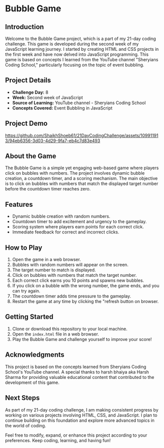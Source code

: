 # Bubble Game
## Introduction

Welcome to the Bubble Game project, which is a part of my 21-day coding challenge. This game is developed during the second week of my JavaScript learning journey. I started by creating HTML and CSS projects in the first week and have now delved into JavaScript programming. This game is based on concepts I learned from the YouTube channel "Sheryians Coding School," particularly focusing on the topic of event bubbling.

## Project Details

- **Challenge Day:** 8
- **Week:** Second week of JavaScript
- **Source of Learning:** YouTube channel - Sheryians Coding School
- **Concepts Covered:** Event Bubbling in JavaScript

## Project Demo



https://github.com/ShaikhShoeb61/21DayCodingChallenge/assets/109911913/94eb6356-3d03-4d29-9fa7-eb4c7d83e493




## About the Game

The Bubble Game is a simple yet engaging web-based game where players click on bubbles with numbers. The project involves dynamic bubble creation, a countdown timer, and a scoring mechanism. The main objective is to click on bubbles with numbers that match the displayed target number before the countdown timer reaches zero.

## Features

- Dynamic bubble creation with random numbers.
- Countdown timer to add excitement and urgency to the gameplay.
- Scoring system where players earn points for each correct click.
- Immediate feedback for correct and incorrect clicks.

## How to Play

1. Open the game in a web browser.
2. Bubbles with random numbers will appear on the screen.
3. The target number to match is displayed.
4. Click on bubbles with numbers that match the target number.
5. Each correct click earns you 10 points and spawns new bubbles.
6. If you click on a bubble with the wrong number, the game ends, and you can try again.
7. The countdown timer adds time pressure to the gameplay.
8. Restart the game at any time by clicking the "refresh button on browser.

## Getting Started

1. Clone or download this repository to your local machine.
2. Open the `index.html` file in a web browser.
3. Play the Bubble Game and challenge yourself to improve your score!

## Acknowledgments

This project is based on the concepts learned from Sheryians Coding School's YouTube channel. A special thanks to harsh bhaiya aka Harsh Sharma for providing valuable educational content that contributed to the development of this game.

## Next Steps

As part of my 21-day coding challenge, I am making consistent progress by working on various projects involving HTML, CSS, and JavaScript. I plan to continue building on this foundation and explore more advanced topics in the world of coding.

Feel free to modify, expand, or enhance this project according to your preferences. Keep coding, learning, and having fun!


